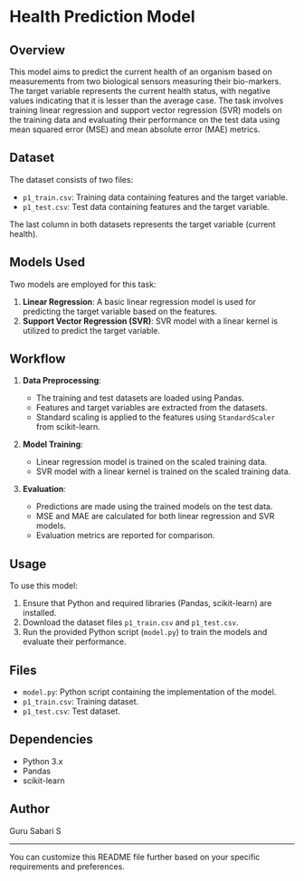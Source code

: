 # Health Prediction Model

## Overview

This model aims to predict the current health of an organism based on measurements from two biological sensors measuring their bio-markers. The target variable represents the current health status, with negative values indicating that it is lesser than the average case. The task involves training linear regression and support vector regression (SVR) models on the training data and evaluating their performance on the test data using mean squared error (MSE) and mean absolute error (MAE) metrics.

## Dataset

The dataset consists of two files:
- `p1_train.csv`: Training data containing features and the target variable.
- `p1_test.csv`: Test data containing features and the target variable.

The last column in both datasets represents the target variable (current health).

## Models Used

Two models are employed for this task:
1. **Linear Regression**: A basic linear regression model is used for predicting the target variable based on the features.
2. **Support Vector Regression (SVR)**: SVR model with a linear kernel is utilized to predict the target variable.

## Workflow

1. **Data Preprocessing**:
    - The training and test datasets are loaded using Pandas.
    - Features and target variables are extracted from the datasets.
    - Standard scaling is applied to the features using `StandardScaler` from scikit-learn.

2. **Model Training**:
    - Linear regression model is trained on the scaled training data.
    - SVR model with a linear kernel is trained on the scaled training data.

3. **Evaluation**:
    - Predictions are made using the trained models on the test data.
    - MSE and MAE are calculated for both linear regression and SVR models.
    - Evaluation metrics are reported for comparison.

## Usage

To use this model:
1. Ensure that Python and required libraries (Pandas, scikit-learn) are installed.
2. Download the dataset files `p1_train.csv` and `p1_test.csv`.
3. Run the provided Python script (`model.py`) to train the models and evaluate their performance.

## Files

- `model.py`: Python script containing the implementation of the model.
- `p1_train.csv`: Training dataset.
- `p1_test.csv`: Test dataset.

## Dependencies

- Python 3.x
- Pandas
- scikit-learn

## Author

Guru Sabari S

---

You can customize this README file further based on your specific requirements and preferences.
